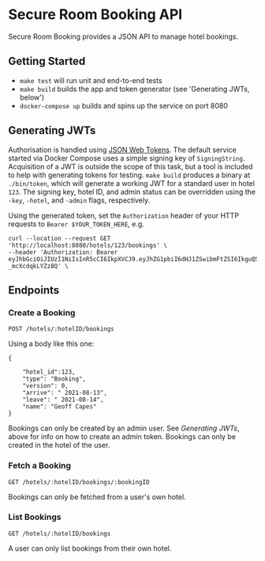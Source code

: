 Secure Room Booking API
=========================================

Secure Room Booking provides a JSON API to manage hotel bookings.

## Getting Started
- `make test` will run unit and end-to-end tests 
- `make build` builds the app and token generator (see 'Generating JWTs, below')
- `docker-compose up` builds and spins up the service on port 8080

## Generating JWTs
Authorisation is handled using [JSON Web Tokens](jwt.io). The default service started via Docker Compose uses a simple signing key of `SigningString`. Acquisition of a JWT is outside the scope of this task, but a tool is included to help with generating tokens for testing. `make build` produces a binary at `./bin/token`, which will generate a working JWT for a standard user in hotel `123`. The signing key, hotel ID, and admin status can be overridden using the `-key`, `-hotel`, and `-admin` flags, respectively.

Using the generated token, set the `Authorization` header of your HTTP requests to `Bearer $YOUR_TOKEN_HERE`, e.g. 

```
curl --location --request GET 'http://localhost:8080/hotels/123/bookings' \
--header 'Authorization: Bearer eyJhbGciOiJIUzI1NiIsInR5cCI6IkpXVCJ9.eyJhZG1pbiI6dHJ1ZSwibmFtZSI6IkguQS4gS2VyciIsIm9yZyI6MTIzLCJzdWIiOiI4NzkwYzUxNC03M2I2LTQwMGYtOGYyOC1hY2M3NGQzNDJhMjIifQ.jEVthaAkJZ2mQ0jNsXH1oSMGcYX1-_mcXcdqkLYZz8Q' \
```

## Endpoints
### Create a Booking
`POST /hotels/:hotelID/bookings`

Using a body like this one:
```
{
    
    "hotel_id":123,
    "type": "Booking",
    "version": 0,
    "arrive": " 2021-08-13",
    "leave": " 2021-08-14",
    "name": "Geoff Capes"
}
```

Bookings can only be created by an admin user. See _Generating JWTs_, above for info on how to create an admin token.
Bookings can only be created in the hotel of the user.

### Fetch a Booking
`GET /hotels/:hotelID/bookings/:bookingID`

Bookings can only be fetched from a user's own hotel.

### List Bookings
`GET /hotels/:hotelID/bookings`

A user can only list bookings from their own hotel.

